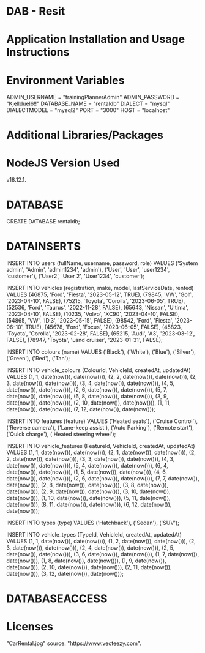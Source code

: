 # DAB - Resit

# Application Installation and Usage Instructions

# Environment Variables

ADMIN_USERNAME = "trainingPlannerAdmin"
ADMIN_PASSWORD = "Kjellduel6!!"
DATABASE_NAME = "rentaldb"
DIALECT = "mysql"
DIALECTMODEL = "mysql2"
PORT = "3000"
HOST = "localhost"

# Additional Libraries/Packages

# NodeJS Version Used

v18.12.1.

# DATABASE

CREATE DATABASE rentaldb;

# DATAINSERTS

INSERT INTO users (fullName, username, password, role) VALUES
('System admin', 'Admin', 'admin1234', 'admin'),
('User', 'User', 'user1234', 'customer'),
('User2', 'User 2', 'User1234', 'customer');

INSERT INTO vehicles (registration, make, model, lastServiceDate, rented) VALUES
(46875, 'Ford', 'Fiesta', '2023-05-12', TRUE),
(79845, 'VW', 'Golf', '2023-04-10', FALSE),
(75215, 'Toyota', 'Corolla', '2023-06-05', TRUE),
(52536, 'Ford', 'Taurus', '2022-11-28', FALSE),
(65643, 'Nissan', 'Ultima', '2023-04-10', FALSE),
(10235, 'Volvo', 'XC90', '2023-04-10', FALSE),
(54865, 'VW', 'ID.3', '2023-05-15', FALSE),
(98542, 'Ford', 'Fiesta', '2023-06-10', TRUE),
(45678, 'Ford', 'Focus', '2023-06-05', FALSE),
(45823, 'Toyota', 'Corolla', '2023-02-28', FALSE),
(65215, 'Audi', 'A3', '2023-03-12', FALSE),
(78947, 'Toyota', 'Land cruiser', '2023-01-31', FALSE);

INSERT INTO colours (name) VALUES
('Black'),
('White'),
('Blue'),
('Silver'),
('Green'),
('Red'),
('Tan');

INSERT INTO vehicle_colours (ColourId, VehicleId, createdAt, updatedAt) VALUES
(1, 1, date(now()), date(now())),
(2, 2, date(now()), date(now())),
(2, 3, date(now()), date(now())),
(3, 4, date(now()), date(now())),
(4, 5, date(now()), date(now())),
(2, 6, date(now()), date(now())),
(5, 7, date(now()), date(now())),
(6, 8, date(now()), date(now())),
(3, 9, date(now()), date(now())),
(2, 10, date(now()), date(now())),
(1, 11, date(now()), date(now())),
(7, 12, date(now()), date(now()));

INSERT INTO features (feature) VALUES
('Heated seats'),
('Cruise Control'),
('Reverse camera'),
('Lane-keep assist'),
('Auto Parking'),
('Remote start'),
('Quick charge'),
('Heated steering wheel');

INSERT INTO vehicle_features (FeatureId, VehicleId, createdAt, updatedAt) VALUES
(1, 1, date(now()), date(now())),
(2, 1, date(now()), date(now())),
(2, 2, date(now()), date(now())),
(3, 3, date(now()), date(now())),
(4, 3, date(now()), date(now())),
(5, 4, date(now()), date(now())),
(6, 4, date(now()), date(now())),
(1, 5, date(now()), date(now())),
(4, 6, date(now()), date(now())),
(2, 6, date(now()), date(now())),
(7, 7, date(now()), date(now())),
(2, 8, date(now()), date(now())),
(3, 8, date(now()), date(now())),
(2, 9, date(now()), date(now())),
(3, 10, date(now()), date(now())),
(1, 10, date(now()), date(now())),
(5, 11, date(now()), date(now())),
(8, 11, date(now()), date(now())),
(6, 12, date(now()), date(now()));

INSERT INTO types (type) VALUES
('Hatchback'),
('Sedan'),
('SUV');

INSERT INTO vehicle_types (TypeId, VehicleId, createdAt, updatedAt) VALUES
(1, 1, date(now()), date(now())),
(1, 2, date(now()), date(now())),
(2, 3, date(now()), date(now())),
(2, 4, date(now()), date(now())),
(2, 5, date(now()), date(now())),
(3, 6, date(now()), date(now())),
(1, 7, date(now()), date(now())),
(1, 8, date(now()), date(now())),
(1, 9, date(now()), date(now())),
(2, 10, date(now()), date(now())),
(2, 11, date(now()), date(now())),
(3, 12, date(now()), date(now()));

# DATABASEACCESS

# Licenses

"CarRental.jpg" source: "https://www.vecteezy.com".
